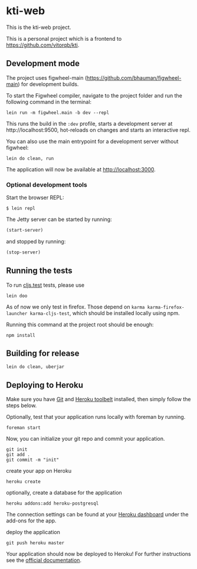 # kti-web

This is the kti-web project.

This is a personal project which is a frontend to https://github.com/vitorqb/kti.

## Development mode

The project uses figwheel-main (https://github.com/bhauman/figwheel-main) for development builds.

To start the Figwheel compiler, navigate to the project folder and run the following command in the terminal:

```
lein run -m figwheel.main -b dev --repl
```

This runs the build in the `:dev` profile, starts a development server at http://localhost:9500, hot-reloads on changes and starts an interactive repl.

You can also use the main entrypoint for a development server without figwheel:

```
lein do clean, run
```

The application will now be available at [http://localhost:3000](http://localhost:3000).


### Optional development tools

Start the browser REPL:

```
$ lein repl
```
The Jetty server can be started by running:

```clojure
(start-server)
```
and stopped by running:
```clojure
(stop-server)
```

## Running the tests
To run [cljs.test](https://github.com/clojure/clojurescript/blob/master/src/main/cljs/cljs/test.cljs) tests, please use

```
lein doo
```

As of now we only test in firefox. Those depend on `karma karma-firefox-launcher karma-cljs-test`, which should be installed locally using npm.

Running this command at the project root should be enough:

```
npm install
```

## Building for release

```
lein do clean, uberjar
```

## Deploying to Heroku

Make sure you have [Git](http://git-scm.com/downloads) and [Heroku toolbelt](https://toolbelt.heroku.com/) installed, then simply follow the steps below.

Optionally, test that your application runs locally with foreman by running.

```
foreman start
```

Now, you can initialize your git repo and commit your application.

```
git init
git add .
git commit -m "init"
```
create your app on Heroku

```
heroku create
```

optionally, create a database for the application

```
heroku addons:add heroku-postgresql
```

The connection settings can be found at your [Heroku dashboard](https://dashboard.heroku.com/apps/) under the add-ons for the app.

deploy the application

```
git push heroku master
```

Your application should now be deployed to Heroku!
For further instructions see the [official documentation](https://devcenter.heroku.com/articles/clojure).
